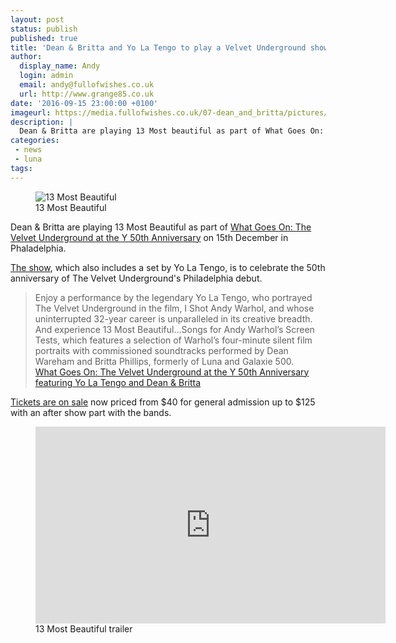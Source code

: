 ```yaml
---
layout: post
status: publish
published: true
title: 'Dean & Britta and Yo La Tengo to play a Velvet Underground show in Philadelphia'
author:
  display_name: Andy
  login: admin
  email: andy@fullofwishes.co.uk
  url: http://www.grange85.co.uk
date: '2016-09-15 23:00:00 +0100'
imageurl: https://media.fullofwishes.co.uk/07-dean_and_britta/pictures/13most_nico300.jpg
description: |
  Dean & Britta are playing 13 Most beautiful as part of What Goes On: The Velvet Underground at the Y 50th Anniversary on 15th December in Phaladelphia.
categories:
 - news
 - luna
tags:
---
```

<figure class="caption aligncenter"><img src="https://media.fullofwishes.co.uk/07-dean_and_britta/pictures/13most_nico300.jpg" alt="13 Most Beautiful" /><figcaption class="caption-text">13 Most Beautiful</figcaption></figure>
<p class="lead">Dean & Britta are playing 13 Most Beautiful as part of <a href="http://www.gershmany.org/what-goes-on-velvet-underground-at-the-y-50th/">What Goes On: The Velvet Underground at the Y 50th Anniversary</a> on 15th December in Phaladelphia.</p>

<p><a href="https://db.fullofwishes.co.uk/dean-and-britta/shows/2016/2016-12-15-dean-and-britta-the-gershman-y-philadelphia-pa-usa/">The show</a>, which also includes a set by Yo La Tengo, is to celebrate the 50th anniversary of The Velvet Underground's Philadelphia debut.</p>

<blockquote>Enjoy a performance by the legendary Yo La Tengo, who portrayed The Velvet Underground in the film, I Shot Andy Warhol, and whose uninterrupted 32-year career is unparalleled in its creative breadth. And experience 13 Most Beautiful…Songs for Andy Warhol’s Screen Tests, which features a selection of Warhol’s four-minute silent film portraits with commissioned soundtracks performed by Dean Wareham and Britta Phillips, formerly of Luna and Galaxie 500.
<footer><a href="http://www.gershmany.org/what-goes-on-velvet-underground-at-the-y-50th/">What Goes On: The Velvet Underground at the Y 50th Anniversary featuring Yo La Tengo and Dean & Britta</a></footer>
</blockquote>

<p><a href="https://gershmany.secure.force.com/ticket/#sections_a0Fi000000UcBo6EAF">Tickets are on sale</a> now priced from $40 for general admission up to $125 with an after show part with the bands.</p>

<figure class="caption aligncenter"><iframe width="560" height="315" src="https://www.youtube.com/embed/Fl9ZRLtE54s" frameborder="0" allowfullscreen></iframe><figcaption class="caption-text">13 Most Beautiful trailer</figcaption></figure>
